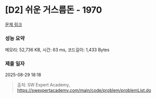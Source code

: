# [D2] 쉬운 거스름돈 - 1970 

[문제 링크](https://swexpertacademy.com/main/code/problem/problemDetail.do?contestProbId=AV5PsIl6AXIDFAUq) 

### 성능 요약

메모리: 52,736 KB, 시간: 63 ms, 코드길이: 1,433 Bytes

### 제출 일자

2025-08-29 18:18



> 출처: SW Expert Academy, https://swexpertacademy.com/main/code/problem/problemList.do